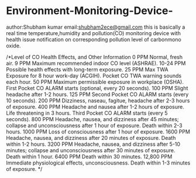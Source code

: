 # Environment-Monitoring-Device-
author:Shubham kumar
email:shubham2ece@gmail.com
this is basically a real time temperature,humidity and pollution(CO) monitoring device with health issue notification on corresponding pollution level of carbonmono oxide.

/*Level of CO
Health Effects, and Other Information
0 PPM
Normal, fresh air.
9 PPM
Maximum recommended indoor CO level (ASHRAE).
10-24 PPM
Possible health effects with long-term exposure.
25 PPM
Max TWA Exposure for 8 hour work-day (ACGIH).
Pocket CO TWA warning sounds each hour.
50 PPM
Maximum permissible exposure in workplace (OSHA).
First Pocket CO ALARM starts (optional, every 20 seconds).
100 PPM
Slight headache after 1-2 hours.
125 PPM
Second Pocket CO ALARM starts (every 10 seconds).
200 PPM
Dizziness, naseau, fagitue, headache after 2-3 hours of exposure.
400 PPM
Headache and nausea after 1-2 hours of exposure.
Life threatening in 3 hours.
Third Pocket CO ALARM starts (every 5 seconds).
800 PPM
Headache, nausea, and dizziness after 45 minutes; collapse and unconsciousness after 1 hour of exposure.
Death within 2-3 hours.
1000 PPM
Loss of consciousness after 1 hour of exposure.
1600 PPM
Headache, nausea, and dizziness after 20 minutes of exposure.
Death within 1-2 hours.
3200 PPM
Headache, nausea, and dizziness after 5-10 minutes; collapse and unconsciousness after 30 minutes of exposure.
Death within 1 hour.
6400 PPM
Death within 30 minutes.
12,800 PPM
Immediate physiological effects, unconsciousness.
Death within 1-3 minutes of exposure.
*/
